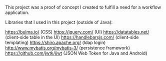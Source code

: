 This project was a proof of concept I created to fulfill a need for a workflow
application.  <br>

Libraries that I used in this project (outside of Java):

https://bulma.io/ (CSS)
https://jquery.com/ (UI)
https://datatables.net/ (client-side table in the UI)
https://handlebarsjs.com/ (client-side templating)
https://shiro.apache.org/ (ldap login)
http://www.mybatis.org/mybatis-3/ (persistence framework)
https://github.com/jwtk/jjwt (JSON Web Token for Java and Android)
